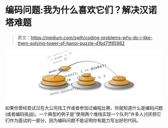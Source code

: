 # 编码问题:我为什么喜欢它们？解决汉诺塔难题

> 原文：<https://medium.com/swlh/coding-problems-why-do-i-like-them-solving-tower-of-hanoi-puzzle-d1bd71f85982>

![](img/bc510328fe4f00c2b3ae54ce4e16e5e1.png)

如果你曾经尝试过在大公司找工作或者参加过编程比赛，你就知道什么是编码问题(或者编码挑战)。一个典型的例子是“使用两个堆栈实现一个队列”许多人讨厌把它们作为面试的一部分，因为编码问题不能证明你有能力写出好的代码。